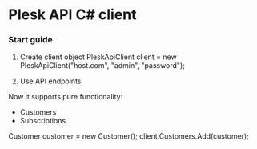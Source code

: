 # Plesk API C# client

### Start guide
1. Create client object
PleskApiClient client = new PleskApiClient("host.com", "admin", "password");

2. Use API endpoints

Now it supports pure functionality:
 - Customers
 - Subscriptions

Customer customer = new Customer();
client.Customers.Add(customer);
